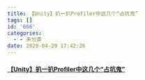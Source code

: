 ```yaml
---
title: 【Unity】扒一扒Profiler中这几个“占坑鬼”
tags: []
id: '666'
categories:
  - - 未分类
date: 2020-04-29 17:42:26
---
```


#### [【Unity】扒一扒Profiler中这几个“占坑鬼”](https://blog.csdn.net/uwa4d/article/details/53709413)